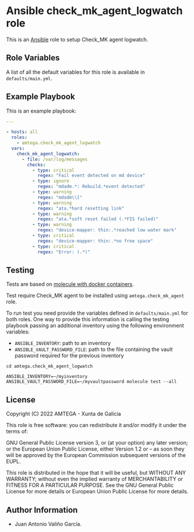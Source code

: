 # Ansible check_mk_agent_logwatch role

This is an [Ansible](http://www.ansible.com) role to setup Check_MK agent logwatch.

## Role Variables

A list of all the default variables for this role is available in `defaults/main.yml`.

## Example Playbook

This is an example playbook:

```yaml
---

- hosts: all
  roles:
    - amtega.check_mk_agent_logwatch
  vars:  
    check_mk_agent_logwatch:
      - file: /var/log/messages
        checks:
          - type: critical
            regex: "Fail event detected on md device"
          - type: ignore
            regex: "mdadm.*: Rebuild.*event detected"
          - type: warning
            regex: "mdadm\\["
          - type: warning
            regex: "ata.*hard resetting link"
          - type: warning
            regex: "ata.*soft reset failed (.*FIS failed)"
          - type: warning
            regex: "device-mapper: thin:.*reached low water mark"
          - type: critical
            regex: "device-mapper: thin:.*no free space"
          - type: critical
            regex: "Error: (.*)"
```

## Testing

Tests are based on [molecule with docker containers](https://molecule.readthedocs.io/en/latest/installation.html).

Test require Check_MK agent to be installed using `amtega.check_mk_agent` role.

To run test you need provide the variables defined in `defaults/main.yml` for both roles. One way to provide this information is calling the testing playbook passing an additional inventory using the following environment variables:

- `ANSIBLE_INVENTORY`: path to an inventory
- `ANSIBLE_VAULT_PASSWORD_FILE`: path to the file containing the vault password required for the previous inventory

```shell
cd amtega.check_mk_agent_logwatch

ANSIBLE_INVENTORY=~/myinventory ANSIBLE_VAULT_PASSWORD_FILE=~/myvaultpassword molecule test --all
```

## License

Copyright (C) 2022 AMTEGA - Xunta de Galicia

This role is free software: you can redistribute it and/or modify it under the terms of:

GNU General Public License version 3, or (at your option) any later version; or the European Union Public License, either Version 1.2 or – as soon they will be approved by the European Commission ­subsequent versions of the EUPL.

This role is distributed in the hope that it will be useful, but WITHOUT ANY WARRANTY; without even the implied warranty of MERCHANTABILITY or FITNESS FOR A PARTICULAR PURPOSE.  See the GNU General Public License for more details or European Union Public License for more details.

## Author Information

- Juan Antonio Valiño García.
